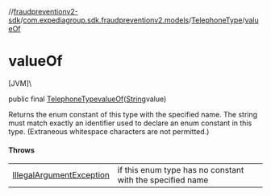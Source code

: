 //[fraudpreventionv2-sdk](../../../index.md)/[com.expediagroup.sdk.fraudpreventionv2.models](../index.md)/[TelephoneType](index.md)/[valueOf](value-of.md)

# valueOf

[JVM]\

public final [TelephoneType](index.md)[valueOf](value-of.md)([String](https://docs.oracle.com/javase/8/docs/api/java/lang/String.html)value)

Returns the enum constant of this type with the specified name. The string must match exactly an identifier used to declare an enum constant in this type. (Extraneous whitespace characters are not permitted.)

#### Throws

| | |
|---|---|
| [IllegalArgumentException](https://kotlinlang.org/api/latest/jvm/stdlib/kotlin/-illegal-argument-exception/index.html) | if this enum type has no constant with the specified name |
